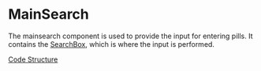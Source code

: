 # MainSearch
The mainsearch component is used to provide the input for entering pills. It contains the [SearchBox](docs/Components/SearchBox.md), which is where the input is performed.

[Code Structure](../Structure.md)
